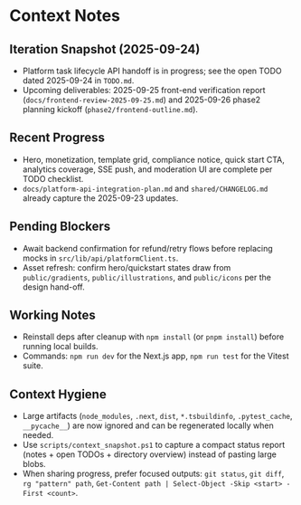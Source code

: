 # Context Notes

## Iteration Snapshot (2025-09-24)
- Platform task lifecycle API handoff is in progress; see the open TODO dated 2025-09-24 in `TODO.md`.
- Upcoming deliverables: 2025-09-25 front-end verification report (`docs/frontend-review-2025-09-25.md`) and 2025-09-26 phase2 planning kickoff (`phase2/frontend-outline.md`).

## Recent Progress
- Hero, monetization, template grid, compliance notice, quick start CTA, analytics coverage, SSE push, and moderation UI are complete per TODO checklist.
- `docs/platform-api-integration-plan.md` and `shared/CHANGELOG.md` already capture the 2025-09-23 updates.

## Pending Blockers
- Await backend confirmation for refund/retry flows before replacing mocks in `src/lib/api/platformClient.ts`.
- Asset refresh: confirm hero/quickstart states draw from `public/gradients`, `public/illustrations`, and `public/icons` per the design hand-off.

## Working Notes
- Reinstall deps after cleanup with `npm install` (or `pnpm install`) before running local builds.
- Commands: `npm run dev` for the Next.js app, `npm run test` for the Vitest suite.

## Context Hygiene
- Large artifacts (`node_modules`, `.next`, `dist`, `*.tsbuildinfo`, `.pytest_cache`, `__pycache__`) are now ignored and can be regenerated locally when needed.
- Use `scripts/context_snapshot.ps1` to capture a compact status report (notes + open TODOs + directory overview) instead of pasting large blobs.
- When sharing progress, prefer focused outputs: `git status`, `git diff`, `rg "pattern" path`, `Get-Content path | Select-Object -Skip <start> -First <count>`.
